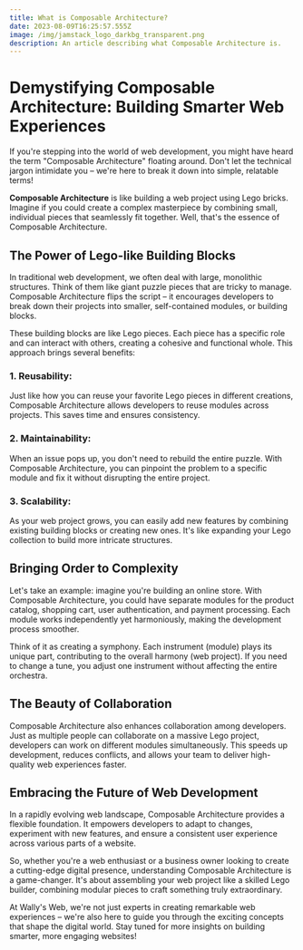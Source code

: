 ```yaml
---
title: What is Composable Architecture?
date: 2023-08-09T16:25:57.555Z
image: /img/jamstack_logo_darkbg_transparent.png
description: An article describing what Composable Architecture is.
---
```

# Demystifying Composable Architecture: Building Smarter Web Experiences

If you're stepping into the world of web development, you might have heard the term "Composable Architecture" floating around. Don't let the technical jargon intimidate you – we're here to break it down into simple, relatable terms!

**Composable Architecture** is like building a web project using Lego bricks. Imagine if you could create a complex masterpiece by combining small, individual pieces that seamlessly fit together. Well, that's the essence of Composable Architecture.

## The Power of Lego-like Building Blocks

In traditional web development, we often deal with large, monolithic structures. Think of them like giant puzzle pieces that are tricky to manage. Composable Architecture flips the script – it encourages developers to break down their projects into smaller, self-contained modules, or building blocks.

These building blocks are like Lego pieces. Each piece has a specific role and can interact with others, creating a cohesive and functional whole. This approach brings several benefits:

### **1. Reusability:** 
Just like how you can reuse your favorite Lego pieces in different creations, Composable Architecture allows developers to reuse modules across projects. This saves time and ensures consistency.

### **2. Maintainability:** 
When an issue pops up, you don't need to rebuild the entire puzzle. With Composable Architecture, you can pinpoint the problem to a specific module and fix it without disrupting the entire project.

### **3. Scalability:** 
As your web project grows, you can easily add new features by combining existing building blocks or creating new ones. It's like expanding your Lego collection to build more intricate structures.

## Bringing Order to Complexity

Let's take an example: imagine you're building an online store. With Composable Architecture, you could have separate modules for the product catalog, shopping cart, user authentication, and payment processing. Each module works independently yet harmoniously, making the development process smoother.

Think of it as creating a symphony. Each instrument (module) plays its unique part, contributing to the overall harmony (web project). If you need to change a tune, you adjust one instrument without affecting the entire orchestra.

## The Beauty of Collaboration

Composable Architecture also enhances collaboration among developers. Just as multiple people can collaborate on a massive Lego project, developers can work on different modules simultaneously. This speeds up development, reduces conflicts, and allows your team to deliver high-quality web experiences faster.

## Embracing the Future of Web Development

In a rapidly evolving web landscape, Composable Architecture provides a flexible foundation. It empowers developers to adapt to changes, experiment with new features, and ensure a consistent user experience across various parts of a website.

So, whether you're a web enthusiast or a business owner looking to create a cutting-edge digital presence, understanding Composable Architecture is a game-changer. It's about assembling your web project like a skilled Lego builder, combining modular pieces to craft something truly extraordinary.

At Wally's Web, we're not just experts in creating remarkable web experiences – we're also here to guide you through the exciting concepts that shape the digital world. Stay tuned for more insights on building smarter, more engaging websites!
